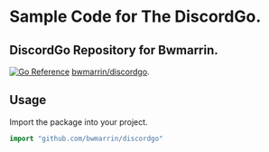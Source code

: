 # Sample Code for The DiscordGo.

## DiscordGo Repository for Bwmarrin.
[![Go Reference](https://pkg.go.dev/badge/github.com/bwmarrin/discordgo.svg)](https://pkg.go.dev/github.com/bwmarrin/discordgo) [bwmarrin/discordgo](https://github.com/bwmarrin/discordgo).
## Usage
Import the package into your project.

```go
import "github.com/bwmarrin/discordgo"
```